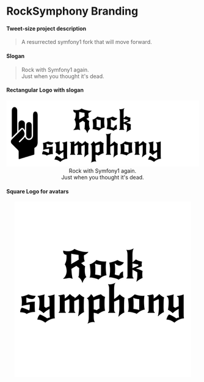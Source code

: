 RockSymphony Branding
=====================

#### Tweet-size project description 

> A resurrected symfony1 fork that will move forward.


#### Slogan

> Rock with Symfony1 again.<br/>
> Just when you thought it's dead.


#### Rectangular Logo with slogan
 
<p align="center">
  <img src="logo/logo_hand.png" alt="Rock Symfony"><br/>
  Rock with Symfony1 again.<br/>
  Just when you thought it's dead.
</p>


#### Square Logo for avatars

<p align="center">
  <img src="logo/logo_square.png" alt="Rock Symfony"><br/>
</p>